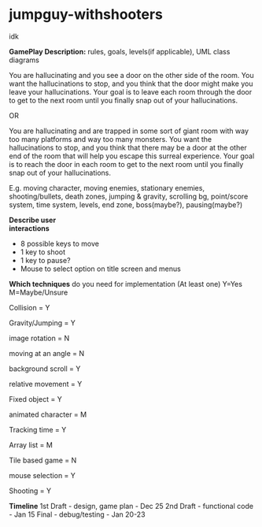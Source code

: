 # jumpguy-withshooters
idk

**GamePlay Description:** rules, goals, levels(if applicable), UML class diagrams

You are hallucinating and you see a door on the other side of the room. You want the hallucinations to stop, and you think that the door might make you leave your hallucinations. Your goal is to leave each room through the door to get to the next room until you finally snap out of your hallucinations.

OR

You are hallucinating and are trapped in some sort of giant room with way too many platforms and way too many monsters. You want the hallucinations to stop, and you think that there may be a door at the other end of the room that will help you escape this surreal experience. Your goal is to reach the door in each room to get to the next room until you finally snap out of your hallucinations.

E.g. moving character, moving enemies, stationary enemies, shooting/bullets, death zones, jumping & gravity, scrolling bg, point/score system, time system, levels, end zone, boss(maybe?), pausing(maybe?)


**Describe user  
interactions**
- 8 possible keys to move
- 1 key to shoot
- 1 key to pause?
- Mouse to select option on title screen and menus


**Which techniques** do you  need for implementation (At least one)
Y=Yes   M=Maybe/Unsure

Collision           = Y

Gravity/Jumping     = Y

image rotation      = N

moving at an angle  = N

background scroll   = Y

relative movement   = Y

Fixed object        = Y

animated character  = M

Tracking time       = Y

Array list          = M

Tile based game     = N

mouse selection     = Y

Shooting            = Y


**Timeline**
1st Draft - design, game plan    - Dec 25
2nd Draft - functional code      - Jan 15
Final - debug/testing            - Jan 20-23

